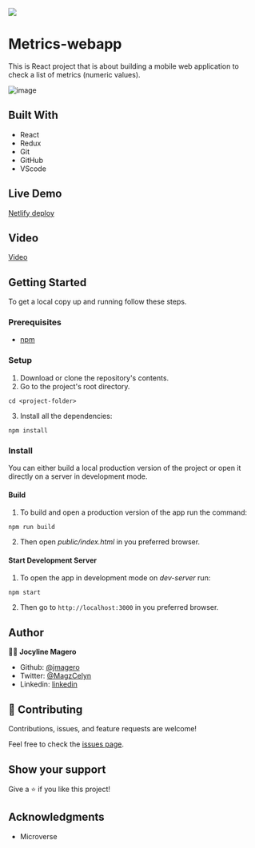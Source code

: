 ![](https://img.shields.io/badge/Microverse-blueviolet)

# Metrics-webapp
This is React project that is about building a mobile web application to check a list of metrics (numeric values).

![image](https://user-images.githubusercontent.com/52098394/133852663-6316d40f-1d1a-434c-a44c-14522da66b90.png)


## Built With

- React
- Redux
- Git
- GitHub
- VScode

## Live Demo

[Netlify deploy](https://confident-aryabhata-71d87b.netlify.app/)

## Video

[Video](https://www.loom.com/share/282482322f9d4048915608f01690481a)

## Getting Started

To get a local copy up and running follow these steps.

### Prerequisites

- [npm](https://docs.npmjs.com/downloading-and-installing-node-js-and-npm)

### Setup

1. Download or clone the repository's contents.
2. Go to the project's root directory.
```
cd <project-folder>
```
3. Install all the dependencies:
```
npm install
```

### Install

You can either build a local production version of the project or open it directly on a server in development mode.

  #### Build

  1. To build and open a production version of the app run the command:
  ```
  npm run build
  ```
  2. Then open *public/index.html* in you preferred browser.

  #### Start Development Server

  1. To open the app in development mode on *dev-server* run:
  ```
  npm start
  ```
  2. Then go to `http://localhost:3000` in you preferred browser.

## Author

👨‍💻 **Jocyline Magero**

- Github: [@jmagero](https://github.com/Jmagero)
- Twitter: [@MagzCelyn](https://twitter.com/magero_jocyline)
- Linkedin: [linkedin](https://www.linkedin.com/in/jocyline-magero/)

## 🤝 Contributing

Contributions, issues, and feature requests are welcome!

Feel free to check the [issues page](https://github.com/Jmagero/metrics-webapp/issues).

## Show your support

Give a ⭐️ if you like this project!

## Acknowledgments

- Microverse
